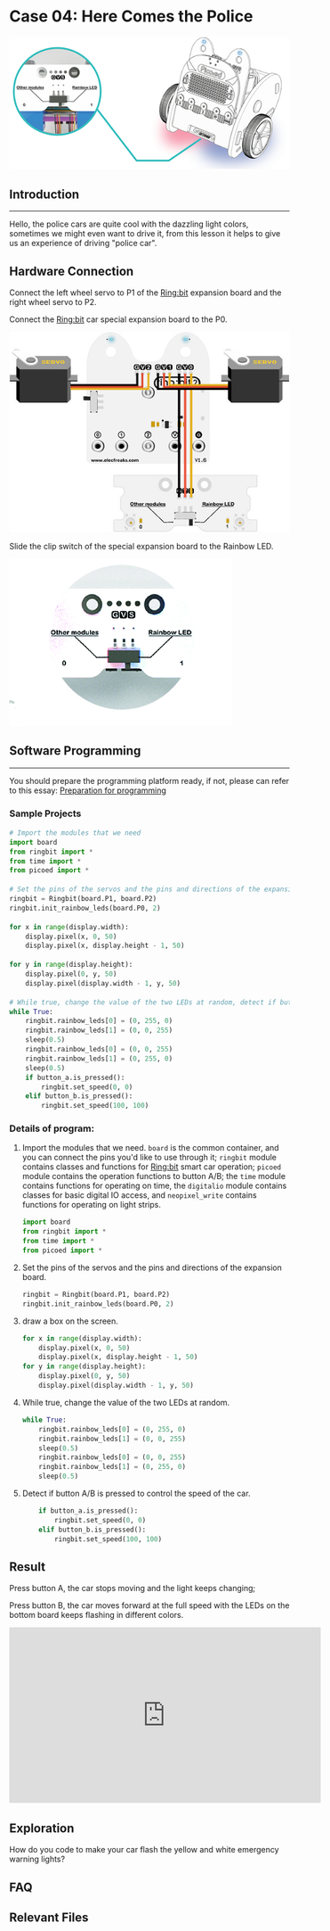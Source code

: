 # Case 04: Here Comes the Police

![](./images/case04.png)

## Introduction
---

Hello, the police cars are quite cool with the dazzling light colors, sometimes we might even want to drive it, from this lesson it helps to give us an experience of driving "police car". 

## Hardware Connection

Connect the left wheel servo to P1 of the [Ring:bit](https://www.elecfreaks.com/elecfreaks-micro-bit-ring-bit-v2-car-kit-without-micro-bit-board.html) expansion board and the right wheel servo to P2.

Connect the [Ring:bit](https://www.elecfreaks.com/elecfreaks-micro-bit-ring-bit-v2-car-kit-without-micro-bit-board.html) car special expansion board to the P0.

![](./images/case0401.png)

Slide the clip switch of the special expansion board to the Rainbow LED.

![](./images/case0402.png)

## Software Programming

---

You should prepare the programming platform ready, if not, please can refer to this essay: [Preparation for programming](https://www.yuque.com/elecfreaks-learn/picoed/gxro38)

### Sample Projects

```python
# Import the modules that we need
import board
from ringbit import *
from time import *
from picoed import *

# Set the pins of the servos and the pins and directions of the expansion board
ringbit = Ringbit(board.P1, board.P2)
ringbit.init_rainbow_leds(board.P0, 2)

for x in range(display.width):
    display.pixel(x, 0, 50)
    display.pixel(x, display.height - 1, 50)
    
for y in range(display.height):
    display.pixel(0, y, 50)
    display.pixel(display.width - 1, y, 50)

# While true, change the value of the two LEDs at random, detect if button A/B is pressed to control the speed of the car
while True:
    ringbit.rainbow_leds[0] = (0, 255, 0)
    ringbit.rainbow_leds[1] = (0, 0, 255)
    sleep(0.5)
    ringbit.rainbow_leds[0] = (0, 0, 255)
    ringbit.rainbow_leds[1] = (0, 255, 0)
    sleep(0.5)
    if button_a.is_pressed():
        ringbit.set_speed(0, 0)
    elif button_b.is_pressed():
        ringbit.set_speed(100, 100)

```
### Details of program:

1. Import the modules that we need. `board` is the common container, and you can connect the pins you'd like to use through it; `ringbit` module contains classes and functions for [Ring:bit](https://www.elecfreaks.com/elecfreaks-micro-bit-ring-bit-v2-car-kit-without-micro-bit-board.html) smart car operation;  `picoed` module contains the operation functions to button A/B; the `time` module contains functions for operating on time, the `digitalio` module contains classes for basic digital IO access, and `neopixel_write` contains functions for operating on light strips.

   ```python
   import board
   from ringbit import *
   from time import *
   from picoed import *
   ```

   

2. Set the pins of the servos and the pins and directions of the expansion board.

   ```python
   ringbit = Ringbit(board.P1, board.P2)
   ringbit.init_rainbow_leds(board.P0, 2)
   ```

   

3. draw a box on the screen.

   ```python
   for x in range(display.width):
       display.pixel(x, 0, 50)
       display.pixel(x, display.height - 1, 50)
   for y in range(display.height):
       display.pixel(0, y, 50)
       display.pixel(display.width - 1, y, 50)
   ```

4. While true, change the value of the two LEDs at random.

   ```python
   while True:
       ringbit.rainbow_leds[0] = (0, 255, 0)
       ringbit.rainbow_leds[1] = (0, 0, 255)
       sleep(0.5)
       ringbit.rainbow_leds[0] = (0, 0, 255)
       ringbit.rainbow_leds[1] = (0, 255, 0)
       sleep(0.5)
   ```

   

5. Detect if button A/B is pressed to control the speed of the car.

   ```python
       if button_a.is_pressed():
           ringbit.set_speed(0, 0)
       elif button_b.is_pressed():
           ringbit.set_speed(100, 100)
   ```

   

## Result

Press button A, the car stops moving and the light keeps changing;

Press button B, the car moves forward at the full speed with the LEDs on the bottom board keeps flashing in different colors. 

<iframe width="560" height="315" src="https://www.youtube.com/embed/fEO9EPXERHM" title="YouTube video player" frameborder="0" allow="accelerometer; autoplay; clipboard-write; encrypted-media; gyroscope; picture-in-picture" allowfullscreen></iframe>

## Exploration

How do you code to make your car flash the yellow and white emergency warning lights?

## FAQ

## Relevant Files
